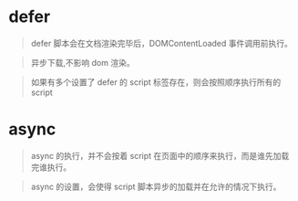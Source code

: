 # defer

> defer 脚本会在文档渲染完毕后，DOMContentLoaded 事件调用前执行。

> 异步下载,不影响 dom 渲染。

> 如果有多个设置了 defer 的 script 标签存在，则会按照顺序执行所有的 script

# async

> async 的执行，并不会按着 script 在页面中的顺序来执行，而是谁先加载完谁执行。

> async 的设置，会使得 script 脚本异步的加载并在允许的情况下执行。
